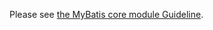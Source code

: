 Please see [the MyBatis core module Guideline](https://github.com/mybatis/mybatis-3/blob/master/CONTRIBUTING.md).
